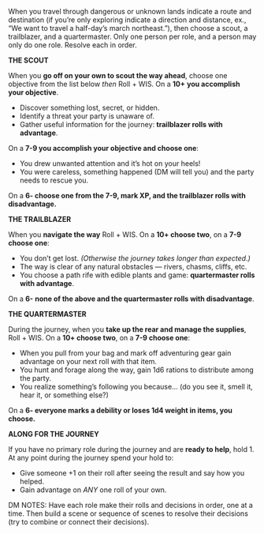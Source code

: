 When you travel through dangerous or unknown lands indicate a route and destination (if you’re only exploring indicate a direction and distance, ex., “We want to travel a half-day’s march northeast.”), then choose a scout, a trailblazer, and a quartermaster. Only one person per role, and a person may only do one role. Resolve each in order.

**THE SCOUT**

When you **go off on your own to scout the way ahead**, choose one objective from the list below *then* Roll + WIS. On a **10+** **you accomplish your objective**.

* Discover something lost, secret, or hidden.
* Identify a threat your party is unaware of.
* Gather useful information for the journey: **trailblazer rolls with advantage**.

On a **7-9 you accomplish your objective and choose one**:

* You drew unwanted attention and it’s hot on your heels!
* You were careless, something happened (DM will tell you) and the party needs to rescue you.

On a **6- choose one from the 7-9, mark XP, and the trailblazer rolls with disadvantage.**

**THE TRAILBLAZER**

When you **navigate the way** Roll + WIS. On a **10+ choose two**, on a **7-9 choose one**:

* You don’t get lost. *(Otherwise the journey takes longer than expected.)*
* The way is clear of any natural obstacles — rivers, chasms, cliffs, etc.
* You choose a path rife with edible plants and game: **quartermaster rolls with advantage**.

On a **6-** **none of the above and the quartermaster rolls with disadvantage**.

**THE QUARTERMASTER**

During the journey, when you **take up the rear and manage the supplies**, Roll + WIS. On a **10+ choose two**, on a **7-9 choose one**:

* When you pull from your bag and mark off adventuring gear gain advantage on your next roll with that item. 
* You hunt and forage along the way, gain 1d6 rations to distribute among the party.
* You realize something’s following you because... (do you see it, smell it, hear it, or something else?)

On a **6- everyone marks a debility or loses 1d4 weight in items, you choose.**

**ALONG FOR THE JOURNEY**

If you have no primary role during the journey and are **ready to help**, hold 1. At any point during the journey spend your hold to:

* Give someone +1 on their roll after seeing the result and say how you helped.
* Gain advantage on *ANY* one roll of your own.

DM NOTES: Have each role make their rolls and decisions in order, one at a time. Then build a scene or sequence of scenes to resolve their decisions (try to combine or connect their decisions).